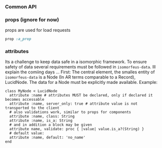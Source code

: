 ### Common API

### props (ignore for now)
props are used for load requests
```ruby
prop :a_prop
```

### attributes
Its a challenge to keep data safe in a isomorphic framework. To ensure safety of data several requirements must be followed in `isomorfeus-data`.
Ill explain the comiing days ...
First: The central element, the smalles entity of `isomorfeus-data` is a Node (In AR terms comparable to a Record), LucidNode.
The data for a Node must be explicitly made available.
Example:
```
class MyNode < LucidNode
  attribute :name # attributes MUST be declared, only if declared it becomes accessable
  attribute :name, server_only: true # attribute value is not transported to the client
  # also validations work, similar to props for components
  attribute :name, class: String
  attribute :name, is_a: String
  # and in addition a block may be given
  attribute name, validate: proc { |value| value.is_a?(String) }
  # default value:
  attribute :name, default: 'no_name'
end
```
